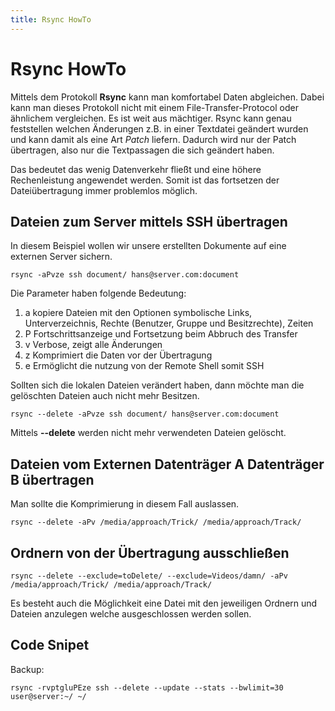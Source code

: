```yaml
---
title: Rsync HowTo
---
```


# Rsync HowTo

Mittels dem Protokoll **Rsync** kann man komfortabel Daten abgleichen.
Dabei kann man dieses Protokoll nicht mit einem File-Transfer-Protocol
oder ähnlichem vergleichen. Es ist weit aus mächtiger. Rsync kann genau
feststellen welchen Änderungen z.B. in einer Textdatei geändert wurden
und kann damit als eine Art *Patch* liefern. Dadurch wird nur der Patch
übertragen, also nur die Textpassagen die sich geändert haben.

Das bedeutet das wenig Datenverkehr fließt und eine höhere
Rechenleistung angewendet werden. Somit ist das fortsetzen der
Dateiübertragung immer problemlos möglich.

## Dateien zum Server mittels SSH übertragen

In diesem Beispiel wollen wir unsere erstellten Dokumente auf eine
externen Server sichern.

`rsync -aPvze ssh document/ hans@server.com:document`

Die Parameter haben folgende Bedeutung:

1.  a kopiere Dateien mit den Optionen symbolische Links,
    Unterverzeichnis, Rechte (Benutzer, Gruppe und Besitzrechte), Zeiten
2.  P Fortschrittsanzeige und Fortsetzung beim Abbruch des Transfer
3.  v Verbose, zeigt alle Änderungen
4.  z Komprimiert die Daten vor der Übertragung
5.  e Ermöglicht die nutzung von der Remote Shell somit SSH

Sollten sich die lokalen Dateien verändert haben, dann möchte man die
gelöschten Dateien auch nicht mehr Besitzen.

`rsync --delete -aPvze ssh document/ hans@server.com:document`

Mittels **--delete** werden nicht mehr verwendeten Dateien gelöscht.

## Dateien vom Externen Datenträger A Datenträger B übertragen

Man sollte die Komprimierung in diesem Fall auslassen.

`rsync --delete -aPv /media/approach/Trick/ /media/approach/Track/`

## Ordnern von der Übertragung ausschließen

`rsync --delete --exclude=toDelete/ --exclude=Videos/damn/ -aPv /media/approach/Trick/ /media/approach/Track/`

Es besteht auch die Möglichkeit eine Datei mit den jeweiligen Ordnern
und Dateien anzulegen welche ausgeschlossen werden sollen.

## Code Snipet

Backup:

    rsync -rvptgluPEze ssh --delete --update --stats --bwlimit=30 user@server:~/ ~/
